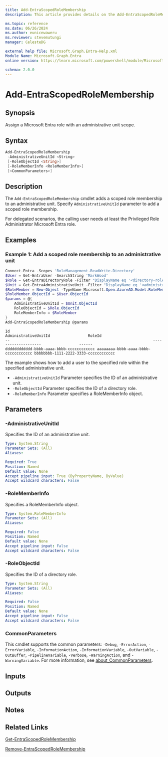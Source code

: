 ```yaml
---
title: Add-EntraScopedRoleMembership
description: This article provides details on the Add-EntraScopedRoleMembership command.

ms.topic: reference
ms.date: 06/26/2024
ms.author: eunicewaweru
ms.reviewer: stevemutungi
manager: CelesteDG

external help file: Microsoft.Graph.Entra-Help.xml
Module Name: Microsoft.Graph.Entra
online version: https://learn.microsoft.com/powershell/module/Microsoft.Graph.Entra/Add-EntraScopedRoleMembership

schema: 2.0.0
---
```


# Add-EntraScopedRoleMembership

## Synopsis

Assign a Microsoft Entra role with an administrative unit scope.

## Syntax

```powershell
Add-EntraScopedRoleMembership
 -AdministrativeUnitId <String> 
 [-RoleObjectId <String>] 
 [-RoleMemberInfo <RoleMemberInfo>] 
 [<CommonParameters>]
```

## Description

The `Add-EntraScopedRoleMembership` cmdlet adds a scoped role membership to an administrative unit. Specify `AdministrativeUnitId` parameter to add a scoped role membership.

For delegated scenarios, the calling user needs at least the Privileged Role Administrator Microsoft Entra role.

## Examples

### Example 1: Add a scoped role membership to an administrative unit

```powershell
Connect-Entra -Scopes 'RoleManagement.ReadWrite.Directory'
$User = Get-EntraUser -SearchString 'MarkWood'
$Role = Get-EntraDirectoryRole -Filter "DisplayName eq '<directory-role-display-name>'" 
$Unit = Get-EntraAdministrativeUnit -Filter "DisplayName eq '<administrativeunit-display-name>'"
$RoleMember = New-Object -TypeName Microsoft.Open.AzureAD.Model.RoleMemberInfo
$RoleMember.ObjectId = $User.ObjectId
$params = @{
    AdministrativeUnitId = $Unit.ObjectId
    RoleObjectId = $Role.ObjectId
    RoleMemberInfo = $RoleMember
}
Add-EntraScopedRoleMembership @params
```

```Output
Id                                                                AdministrativeUnitId                 RoleId
--                                                                --------------------                 ------
dddddddddddd-bbbb-aaaa-bbbb-cccccccccccc aaaaaaaa-bbbb-aaaa-bbbb-cccccccccccc bbbbbbbb-1111-2222-3333-cccccccccccc
```

The example shows how to add a user to the specified role within the specified administrative unit.

- `-AdministrativeUnitId` Parameter specifies the ID of an administrative unit.
- `-RoleObjectId` Parameter specifies the ID of a directory role.
- `-RoleMemberInfo` Parameter specifies a RoleMemberInfo object.

## Parameters

### -AdministrativeUnitId

Specifies the ID of an administrative unit.

```yaml
Type: System.String
Parameter Sets: (All)
Aliases:

Required: True
Position: Named
Default value: None
Accept pipeline input: True (ByPropertyName, ByValue)
Accept wildcard characters: False
```

### -RoleMemberInfo

Specifies a RoleMemberInfo object.

```yaml
Type: System.RoleMemberInfo
Parameter Sets: (All)
Aliases:

Required: False
Position: Named
Default value: None
Accept pipeline input: False
Accept wildcard characters: False
```

### -RoleObjectId

Specifies the ID of a directory role.

```yaml
Type: System.String
Parameter Sets: (All)
Aliases:

Required: False
Position: Named
Default value: None
Accept pipeline input: False
Accept wildcard characters: False
```

### CommonParameters

This cmdlet supports the common parameters: `-Debug`, `-ErrorAction`, `-ErrorVariable`, `-InformationAction`, `-InformationVariable`, `-OutVariable`, `-OutBuffer`, `-PipelineVariable`, `-Verbose`, `-WarningAction`, and `-WarningVariable`. For more information, see [about_CommonParameters](https://go.microsoft.com/fwlink/?LinkID=113216).

## Inputs

## Outputs

## Notes

## Related Links

[Get-EntraScopedRoleMembership](Get-EntraScopedRoleMembership.md)

[Remove-EntraScopedRoleMembership](Remove-EntraScopedRoleMembership.md)
